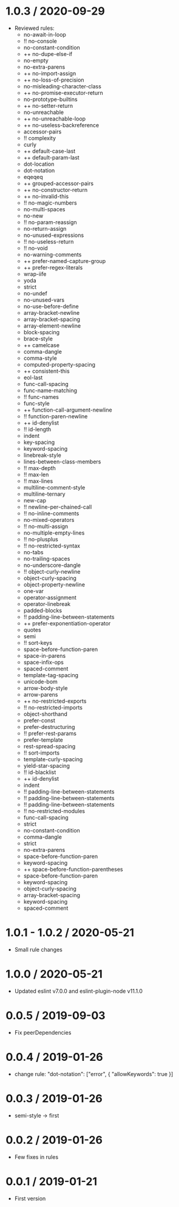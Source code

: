 1.0.3 / 2020-09-29
===================

  * Reviewed rules:
    * no-await-in-loop
    * !! no-console
    * no-constant-condition
    * ++ no-dupe-else-if
    * no-empty
    * no-extra-parens
    * ++ no-import-assign
    * ++ no-loss-of-precision
    * no-misleading-character-class
    * ++ no-promise-executor-return
    * no-prototype-builtins
    * ++ no-setter-return
    * no-unreachable
    * ++ no-unreachable-loop
    * ++ no-useless-backreference
    * accessor-pairs
    * !! complexity
    * curly
    * ++ default-case-last
    * ++ default-param-last
    * dot-location
    * dot-notation
    * eqeqeq
    * ++ grouped-accessor-pairs
    * ++ no-constructor-return
    * ++ no-invalid-this
    * !! no-magic-numbers
    * no-multi-spaces
    * no-new
    * !! no-param-reassign
    * no-return-assign
    * no-unused-expressions
    * !! no-useless-return
    * !! no-void
    * no-warning-comments
    * ++ prefer-named-capture-group
    * ++ prefer-regex-literals
    * wrap-iife
    * yoda
    * strict
    * no-undef
    * no-unused-vars
    * no-use-before-define
    * array-bracket-newline
    * array-bracket-spacing
    * array-element-newline
    * block-spacing
    * brace-style
    * ++ camelcase
    * comma-dangle
    * comma-style
    * computed-property-spacing
    * ++ consistent-this
    * eol-last
    * func-call-spacing
    * func-name-matching
    * !! func-names
    * func-style
    * ++ function-call-argument-newline
    * !! function-paren-newline
    * ++ id-denylist
    * !! id-length
    * indent
    * key-spacing
    * keyword-spacing
    * linebreak-style
    * lines-between-class-members
    * !! max-depth
    * !! max-len
    * !! max-lines
    * multiline-comment-style
    * multiline-ternary
    * new-cap
    * !! newline-per-chained-call
    * !! no-inline-comments
    * no-mixed-operators
    * !! no-multi-assign
    * no-multiple-empty-lines
    * !! no-plusplus
    * !! no-restricted-syntax
    * no-tabs
    * no-trailing-spaces
    * no-underscore-dangle
    * !! object-curly-newline
    * object-curly-spacing
    * object-property-newline
    * one-var
    * operator-assignment
    * operator-linebreak
    * padded-blocks
    * !! padding-line-between-statements
    * ++ prefer-exponentiation-operator
    * quotes
    * semi
    * !! sort-keys
    * space-before-function-paren
    * space-in-parens
    * space-infix-ops
    * spaced-comment
    * template-tag-spacing
    * unicode-bom
    * arrow-body-style
    * arrow-parens
    * ++ no-restricted-exports
    * !! no-restricted-imports
    * object-shorthand
    * prefer-const
    * prefer-destructuring
    * !! prefer-rest-params
    * prefer-template
    * rest-spread-spacing
    * !! sort-imports
    * template-curly-spacing
    * yield-star-spacing
    * !! id-blacklist
    * ++ id-denylist
    * indent
    * !! padding-line-between-statements
    * !! padding-line-between-statements
    * !! padding-line-between-statements
    * !! no-restricted-modules
    * func-call-spacing
    * strict
    * no-constant-condition
    * comma-dangle
    * strict
    * no-extra-parens
    * space-before-function-paren
    * keyword-spacing
    * ++ space-before-function-parentheses
    * space-before-function-paren
    * keyword-spacing
    * object-curly-spacing
    * array-bracket-spacing
    * keyword-spacing
    * spaced-comment

  
1.0.1 - 1.0.2 / 2020-05-21
===================

  * Small rule changes
  
1.0.0 / 2020-05-21
===================

  * Updated eslint v7.0.0 and eslint-plugin-node v11.1.0
  
0.0.5 / 2019-09-03
===================

  * Fix peerDependencies
  
0.0.4 / 2019-01-26
===================

  * change rule: "dot-notation": ["error", { "allowKeywords": true }]
  
0.0.3 / 2019-01-26
===================

  * semi-style -> first
  
0.0.2 / 2019-01-26
===================

  * Few fixes in rules
  
0.0.1 / 2019-01-21
===================

  * First version
